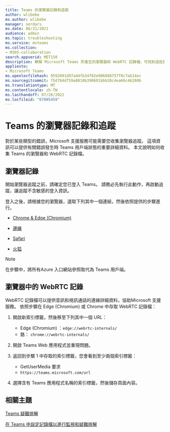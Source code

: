 ```yaml
---
title: Teams 的瀏覽器記錄和追蹤
author: wlibebe
ms.author: wlibebe
manager: serdars
ms.date: 06/21/2021
audience: admin
ms.topic: troubleshooting
ms.service: msteams
ms.collection:
- M365-collaboration
search.appverid: MET150
description: 瞭解 Microsoft Teams 所產生的瀏覽器和 WebRTC 記錄檔、可找到這些記錄的位置、如何使用Microsoft 支援服務收集記錄檔，以及如何協助監控和疑難排解。
appliesto:
- Microsoft Teams
ms.openlocfilehash: 9592091d97ad4fb34f02e906888757f0c7ab14ec
ms.sourcegitcommit: f5d784df59a8010b390691bbb20c4ea66c46280b
ms.translationtype: MT
ms.contentlocale: zh-TW
ms.lasthandoff: 07/26/2022
ms.locfileid: "67005459"
---
```

# <a name="browser-logs-and-tracing-for-teams"></a>Teams 的瀏覽器記錄和追蹤

對於某些類型的錯誤，Microsoft 支援服務可能需要您收集瀏覽器追蹤。 這項資訊可以提供有關錯誤發生時 Teams 用戶端狀態的重要詳細資料。 本文說明如何收集 Teams 的瀏覽器和 WebRTC 記錄檔。

## <a name="browser-logs"></a>瀏覽器記錄

開始瀏覽器追蹤之前，請確定您已登入 Teams。 請務必先執行此動作，再啟動追蹤，讓追蹤不含敏感的登入資訊。

登入之後，請根據您的瀏覽器，選取下列其中一個連結，然後依照提供的步驟進行。 

-   [Chrome & Edge (Chromium) ](/azure/azure-portal/capture-browser-trace#google-chrome-and-microsoft-edge-chromium?preserve-view=true#resolution)

-   [邊緣](/azure/azure-portal/capture-browser-trace#microsoft-edge-edgehtml?preserve-view=true#resolution)

-   [Safari](/azure/azure-portal/capture-browser-trace#apple-safari?preserve-view=true#resolution)

-   [火狐](/azure/azure-portal/capture-browser-trace#firefox?preserve-view=true#resolution)

> [!NOTE]
> 在步驟中，將所有Azure 入口網站參照取代為 Teams 用戶端。
  
## <a name="webrtc-logs-in-browsers"></a>瀏覽器中的 WebRTC 記錄

WebRTC 記錄檔可以提供音訊和視訊通話的連線詳細資料，協助Microsoft 支援服務。 依照步驟在 Edge (Chromium) 或 Chrome 中存取 WebRTC 記錄檔：
  
1. 開啟新索引標籤，然後移至下列其中一個 URL：
    - Edge (Chromium) ：`edge://webrtc-internals/`
    - 鉻： `chrome://webrtc-internals/`
  
2. 開啟 Teams Web 應用程式並重現問題。
  
3. 返回到步驟 1 中存取的索引標籤，您會看到至少兩個索引標籤：
    - GetUserMedia 要求
    - `https://teams.microsoft.com/url`

4. 選擇含有 Teams 應用程式名稱的索引標籤，然後儲存頁面內容。

## <a name="related-topics"></a>相關主題

[Teams 疑難排解](/MicrosoftTeams/troubleshoot/teams)

[在 Teams 中設定記錄檔以進行監視和疑難排解](/MicrosoftTeams/log-files)
